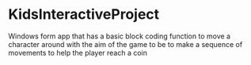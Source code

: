 # KidsInteractiveProject
 Windows form app that has a basic block coding function to move a character around with the aim of the game to be to make a sequence of movements to help the player reach a coin 
